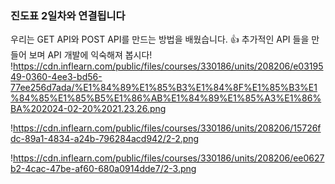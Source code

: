 ### **진도표 2일차와 연결됩니다**

우리는 GET API와 POST API를 만드는 방법을 배웠습니다. 👍 추가적인 API 들을 만들어 보며 API 개발에 익숙해져 봅시다!
</br>
!https://cdn.inflearn.com/public/files/courses/330186/units/208206/e0319549-0360-4ee3-bd56-77ee256d7ada/%E1%84%89%E1%85%B3%E1%84%8F%E1%85%B3%E1%84%85%E1%85%B5%E1%86%AB%E1%84%89%E1%85%A3%E1%86%BA%202024-02-20%2021.23.26.png

!https://cdn.inflearn.com/public/files/courses/330186/units/208206/15726fdc-89a1-4834-a24b-796284acd942/2-2.png

!https://cdn.inflearn.com/public/files/courses/330186/units/208206/ee0627b2-4cac-47be-af60-680a0914dde7/2-3.png
